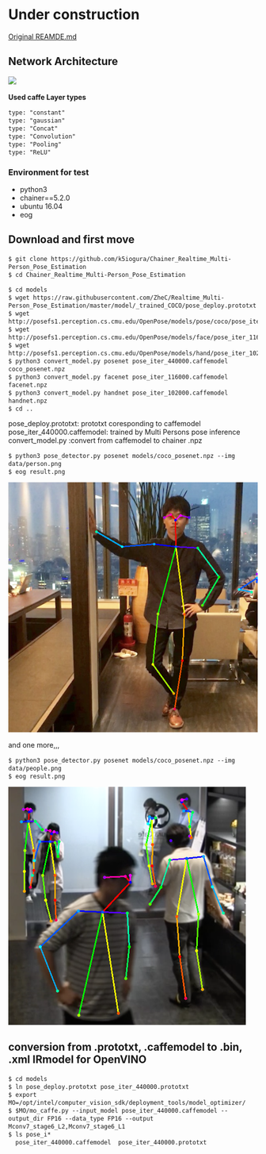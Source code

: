 
# Under construction

[Original REAMDE.md](./README_original.md)

## Network Architecture

![](https://github.com/ZheC/Multi-Person-Pose-Estimation/blob/master/readme/arch.png)

**Used caffe Layer types**  

    type: "constant"
    type: "gaussian"
    type: "Concat"
    type: "Convolution"
    type: "Pooling"
    type: "ReLU"

### Environment for test

- python3
- chainer==5.2.0
- ubuntu 16.04
- eog

## Download and first move
```
$ git clone https://github.com/k5iogura/Chainer_Realtime_Multi-Person_Pose_Estimation
$ cd Chainer_Realtime_Multi-Person_Pose_Estimation
```

```
$ cd models
$ wget https://raw.githubusercontent.com/ZheC/Realtime_Multi-Person_Pose_Estimation/master/model/_trained_COCO/pose_deploy.prototxt
$ wget http://posefs1.perception.cs.cmu.edu/OpenPose/models/pose/coco/pose_iter_440000.caffemodel
$ wget http://posefs1.perception.cs.cmu.edu/OpenPose/models/face/pose_iter_116000.caffemodel
$ wget http://posefs1.perception.cs.cmu.edu/OpenPose/models/hand/pose_iter_102000.caffemodel
$ python3 convert_model.py posenet pose_iter_440000.caffemodel coco_posenet.npz
$ python3 convert_model.py facenet pose_iter_116000.caffemodel facenet.npz
$ python3 convert_model.py handnet pose_iter_102000.caffemodel handnet.npz
$ cd ..
```

pose_deploy.prototxt: prototxt coresponding to caffemodel  
pose_iter_440000.caffemodel: trained by Multi Persons pose inference  
convert_model.py :convert from caffemodel to chainer .npz  


```
$ python3 pose_detector.py posenet models/coco_posenet.npz --img data/person.png
$ eog result.png
```

![](files/person_result.png)

and one more,,,

```
$ python3 pose_detector.py posenet models/coco_posenet.npz --img data/people.png
$ eog result.png
```

![](files/people_result.png)

## conversion from .prototxt, .caffemodel to .bin, .xml IRmodel for OpenVINO

    $ cd models
    $ ln pose_deploy.prototxt pose_iter_440000.prototxt
    $ export MO=/opt/intel/computer_vision_sdk/deployment_tools/model_optimizer/
    $ $MO/mo_caffe.py --input_model pose_iter_440000.caffemodel --output_dir FP16 --data_type FP16 --output Mconv7_stage6_L2,Mconv7_stage6_L1
    $ ls pose_i*
      pose_iter_440000.caffemodel  pose_iter_440000.prototxt
